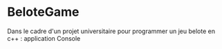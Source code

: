 # BeloteGame
Dans le cadre d'un projet universitaire pour programmer un jeu belote en c++ : application Console
